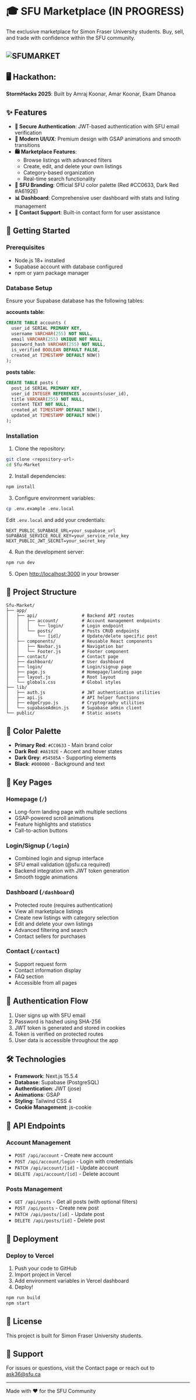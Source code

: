 # 🎓 SFU Marketplace (IN PROGRESS)

The exclusive marketplace for Simon Fraser University students. Buy, sell, and trade with confidence within the SFU community.

![SFUMARKET](sfu_market_place.JPG)
---

## 🖥️ Hackathon:
**StormHacks 2025**: Built by Amraj Koonar, Amar Koonar, Ekam Dhanoa

## ✨ Features

- **🔐 Secure Authentication**: JWT-based authentication with SFU email verification
- **📱 Modern UI/UX**: Premium design with GSAP animations and smooth transitions
- **🛍️ Marketplace Features**:
  - Browse listings with advanced filters
  - Create, edit, and delete your own listings
  - Category-based organization
  - Real-time search functionality
- **🎨 SFU Branding**: Official SFU color palette (Red #CC0633, Dark Red #A6192E)
- **📊 Dashboard**: Comprehensive user dashboard with stats and listing management
- **💬 Contact Support**: Built-in contact form for user assistance

## 🚀 Getting Started

### Prerequisites

- Node.js 18+ installed
- Supabase account with database configured
- npm or yarn package manager

### Database Setup

Ensure your Supabase database has the following tables:

**accounts table:**
```sql
CREATE TABLE accounts (
  user_id SERIAL PRIMARY KEY,
  username VARCHAR(255) NOT NULL,
  email VARCHAR(255) UNIQUE NOT NULL,
  password_hash VARCHAR(255) NOT NULL,
  is_verified BOOLEAN DEFAULT FALSE,
  created_at TIMESTAMP DEFAULT NOW()
);
```

**posts table:**
```sql
CREATE TABLE posts (
  post_id SERIAL PRIMARY KEY,
  user_id INTEGER REFERENCES accounts(user_id),
  title VARCHAR(255) NOT NULL,
  content TEXT NOT NULL,
  created_at TIMESTAMP DEFAULT NOW(),
  updated_at TIMESTAMP DEFAULT NOW()
);
```

### Installation

1. Clone the repository:
```bash
git clone <repository-url>
cd Sfu-Market
```

2. Install dependencies:
```bash
npm install
```

3. Configure environment variables:
```bash
cp .env.example .env.local
```

Edit `.env.local` and add your credentials:
```env
NEXT_PUBLIC_SUPABASE_URL=your_supabase_url
SUPABASE_SERVICE_ROLE_KEY=your_service_role_key
NEXT_PUBLIC_JWT_SECRET=your_secret_key
```

4. Run the development server:
```bash
npm run dev
```

5. Open [http://localhost:3000](http://localhost:3000) in your browser

## 📁 Project Structure

```
Sfu-Market/
├── app/
│   ├── api/                 # Backend API routes
│   │   ├── account/         # Account management endpoints
│   │   │   └── login/       # Login endpoint
│   │   └── posts/           # Posts CRUD endpoints
│   │       └── [id]/        # Update/delete specific post
│   ├── components/          # Reusable React components
│   │   ├── Navbar.js        # Navigation bar
│   │   └── Footer.js        # Footer component
│   ├── contact/             # Contact page
│   ├── dashboard/           # User dashboard
│   ├── login/               # Login/signup page
│   ├── page.js              # Homepage/landing page
│   ├── layout.js            # Root layout
│   └── globals.css          # Global styles
├── lib/
│   ├── auth.js              # JWT authentication utilities
│   ├── api.js               # API helper functions
│   ├── edgeCrypo.js         # Cryptography utilities
│   └── supabaseAdmin.js     # Supabase admin client
└── public/                  # Static assets
```

## 🎨 Color Palette

- **Primary Red**: `#CC0633` - Main brand color
- **Dark Red**: `#A6192E` - Accent and hover states
- **Dark Grey**: `#54585A` - Supporting elements
- **Black**: `#000000` - Background and text

## 🔑 Key Pages

### Homepage (`/`)
- Long-form landing page with multiple sections
- GSAP-powered scroll animations
- Feature highlights and statistics
- Call-to-action buttons

### Login/Signup (`/login`)
- Combined login and signup interface
- SFU email validation (@sfu.ca required)
- Backend integration with JWT token generation
- Smooth toggle animations

### Dashboard (`/dashboard`)
- Protected route (requires authentication)
- View all marketplace listings
- Create new listings with category selection
- Edit and delete your own listings
- Advanced filtering and search
- Contact sellers for purchases

### Contact (`/contact`)
- Support request form
- Contact information display
- FAQ section
- Accessible from all pages

## 🔐 Authentication Flow

1. User signs up with SFU email
2. Password is hashed using SHA-256
3. JWT token is generated and stored in cookies
4. Token is verified on protected routes
5. User data is accessible throughout the app

## 🛠️ Technologies

- **Framework**: Next.js 15.5.4
- **Database**: Supabase (PostgreSQL)
- **Authentication**: JWT (jose)
- **Animations**: GSAP
- **Styling**: Tailwind CSS 4
- **Cookie Management**: js-cookie

## 📝 API Endpoints

### Account Management
- `POST /api/account` - Create new account
- `POST /api/account/login` - Login with credentials
- `PATCH /api/account/[id]` - Update account
- `DELETE /api/account/[id]` - Delete account

### Posts Management
- `GET /api/posts` - Get all posts (with optional filters)
- `POST /api/posts` - Create new post
- `PATCH /api/posts/[id]` - Update post
- `DELETE /api/posts/[id]` - Delete post

## 🚢 Deployment

### Deploy to Vercel

1. Push your code to GitHub
2. Import project in Vercel
3. Add environment variables in Vercel dashboard
4. Deploy!

```bash
npm run build
npm start
```

## 📄 License

This project is built for Simon Fraser University students.

## 🤝 Support

For issues or questions, visit the Contact page or reach out to ask36@sfu.ca

---

Made with ❤️ for the SFU Community
